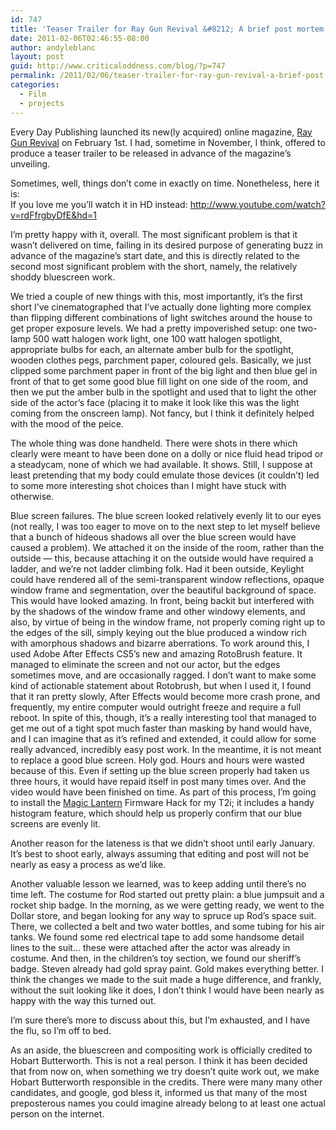 ```yaml
---
id: 747
title: 'Teaser Trailer for Ray Gun Revival &#8212; A brief post mortem'
date: 2011-02-06T02:46:55-08:00
author: andyleblanc
layout: post
guid: http://www.criticaloddness.com/blog/?p=747
permalink: /2011/02/06/teaser-trailer-for-ray-gun-revival-a-brief-post-mortem/
categories:
  - Film
  - projects
---
```

Every Day Publishing launched its new(ly acquired) online magazine, [Ray Gun Revival](http://www.raygunrevival.com) on February 1st. I had, sometime in November, I think, offered to produce a teaser trailer to be released in advance of the magazine&#8217;s unveiling.

Sometimes, well, things don&#8217;t come in exactly on time. Nonetheless, here it is:  
If you love me you&#8217;ll watch it in HD instead: <http://www.youtube.com/watch?v=rdFfrgbyDfE&hd=1>



<!--more-->

I&#8217;m pretty happy with it, overall. The most significant problem is that it wasn&#8217;t delivered on time, failing in its desired purpose of generating buzz in advance of the magazine&#8217;s start date, and this is directly related to the second most significant problem with the short, namely, the relatively shoddy bluescreen work.

We tried a couple of new things with this, most importantly, it&#8217;s the first short I&#8217;ve cinematographed that I&#8217;ve actually done lighting more complex than flipping different combinations of light switches around the house to get proper exposure levels. We had a pretty impoverished setup: one two-lamp 500 watt halogen work light, one 100 watt halogen spotlight, appropriate bulbs for each, an alternate amber bulb for the spotlight, wooden clothes pegs, parchment paper, coloured gels. Basically, we just clipped some parchment paper in front of the big light and then blue gel in front of that to get some good blue fill light on one side of the room, and then we put the amber bulb in the spotlight and used that to light the other side of the actor&#8217;s face (placing it to make it look like this was the light coming from the onscreen lamp). Not fancy, but I think it definitely helped with the mood of the peice.

The whole thing was done handheld. There were shots in there which clearly were meant to have been done on a dolly or nice fluid head tripod or a steadycam, none of which we had available. It shows. Still, I suppose at least pretending that my body could emulate those devices (it couldn&#8217;t) led to some more interesting shot choices than I might have stuck with otherwise.

Blue screen failures. The blue screen looked relatively evenly lit to our eyes (not really, I was too eager to move on to the next step to let myself believe that a bunch of hideous shadows all over the blue screen would have caused a problem). We attached it on the inside of the room, rather than the outside &#8212; this, because attaching it on the outside would have required a ladder, and we&#8217;re not ladder climbing folk. Had it been outside, Keylight could have rendered all of the semi-transparent window reflections, opaque window frame and segmentation, over the beautiful background of space. This would have looked amazing. In front, being backit but interfered with by the shadows of the window frame and other windowy elements, and also, by virtue of being in the window frame, not properly coming right up to the edges of the sill, simply keying out the blue produced a window rich with amorphous shadows and bizarre aberrations. To work around this, I used Adobe After Effects CS5&#8217;s new and amazing RotoBrush feature. It managed to eliminate the screen and not our actor, but the edges sometimes move, and are occasionally ragged. I don&#8217;t want to make some kind of actionable statement about Rotobrush, but when I used it, I found that it ran pretty slowly, After Effects would become more crash prone, and frequently, my entire computer would outright freeze and require a full reboot. In spite of this, though, it&#8217;s a really interesting tool that managed to get me out of a tight spot much faster than masking by hand would have, and I can imagine that as it&#8217;s refined and extended, it could allow for some really advanced, incredibly easy post work. In the meantime, it is not meant to replace a good blue screen. Holy god. Hours and hours were wasted because of this. Even if setting up the blue screen properly had taken us three hours, it would have repaid itself in post many times over. And the video would have been finished on time. As part of this process, I&#8217;m going to install the [Magic Lantern](http://magiclantern.wikia.com/wiki/Magic_Lantern_Firmware_Wiki) Firmware Hack for my T2i; it includes a handy histogram feature, which should help us properly confirm that our blue screens are evenly lit.

Another reason for the lateness is that we didn&#8217;t shoot until early January. It&#8217;s best to shoot early, always assuming that editing and post will not be nearly as easy a process as we&#8217;d like.

Another valuable lesson we learned, was to keep adding until there&#8217;s no time left. The costume for Rod started out pretty plain: a blue jumpsuit and a rocket ship badge. In the morning, as we were getting ready, we went to the Dollar store, and began looking for any way to spruce up Rod&#8217;s space suit. There, we collected a belt and two water bottles, and some tubing for his air tanks. We found some red electrical tape to add some handsome detail lines to the suit&#8230; these were attached after the actor was already in costume. And then, in the children&#8217;s toy section, we found our sheriff&#8217;s badge. Steven already had gold spray paint. Gold makes everything better. I think the changes we made to the suit made a huge difference, and frankly, without the suit looking like it does, I don&#8217;t think I would have been nearly as happy with the way this turned out.

I&#8217;m sure there&#8217;s more to discuss about this, but I&#8217;m exhausted, and I have the flu, so I&#8217;m off to bed.

As an aside, the bluescreen and compositing work is officially credited to Hobart Butterworth. This is not a real person. I think it has been decided that from now on, when something we try doesn&#8217;t quite work out, we make Hobart Butterworth responsible in the credits. There were many many other candidates, and google, god bless it, informed us that many of the most preposterous names you could imagine already belong to at least one actual person on the internet.
